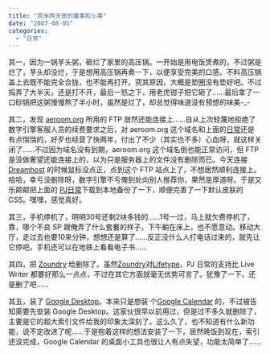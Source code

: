 ```yaml
---
title: "周末两天做的蠢事和小事"
date: "2007-08-05"
categories: 
  - "日常"
---
```


其一，因为一锅芋头粥，砸烂了家里的高压锅。一开始是用电饭煲煮的，不过粥是烂了，芋头却没烂，于是想用高压锅再煮一下，以便享受完美的口感。不料高压锅盖上去既不能完全合拢，也不能再打开。究其原因，大概是垫圈没有垫好吧。不过捣弄了大半天，还是打不开，最后一怒之下，用老虎钳子把它砸了……最后拿了一口砂锅把这粥慢慢熬了半小时，虽然是烂了，却总觉得味道没有预想的味美-\_-

其二，发现 [aeroom.org](http://www.aeroom.org/ "基于PJ日常搭建的个人网志平台") 所用的 FTP 居然还能连接上……自从上次轻蔑地拒绝了数字引擎客服人员的续费要求之后，对 aeroom.org 这个域名和上面的[日常](http://www.aeroom.org/日常)还是有点惴惴的，好歹也经营了快两年，付出了不少（其实也不多）心血呀，就这样关闭了……不过因为域名没有到期，aeroom.org 这个域名倒也能正常访问，但 FTP 是没做奢望还能连接上的，以为只是服务器上的文件没有删除而已。今天连接 [Dreamhost](http://www.dreamhost.com/ "我现在所用的空间服务商，功能相当完备") 的时候鼠标没点正，点到这个 FTP 站点上了，不想居然顺利连接上。哈哈，幸亏没删除呀，数字引擎不亏俺到处向别人推荐你，果然是厚道呀。于是又乐颠颠把上面的 [PJ日常](http://www.pjhome.net "国内比较流行的ASP 日常程序")下载到本地备份了一下，顺便完善了一下默认皮肤的 CSS。嘿嘿，感觉真好。

其三，手机停机了，明明30号还剩2块多钱的……1号一过，马上就欠费停机了，靠，哪个不良 SP 跟俺弄了什么套餐的样子，下午躺在床上，也不愿意动。移动大厅，走过去也要10来分钟，想想还是算了……反正没什么人打电话过来的，就先让它停吧，手机还可以在地铁上看看电子书……

其四，把 [Zoundry](http://cn.zoundry.com/ "非常不错的日常离线发布工具") 给删除了。虽然[Zoundry](http://cn.zoundry.com/ "非常不错的日常离线发布工具")对[Lifetype](http://www.lifetype.org.cn/ "基于PHP的多用户日常平台")、PJ 日常的支持比 Live Writer 都要好那么一点点，不过在其它方面就毫无优势可言了。犹豫了一下，还是删了吧……

其五，装了 [Google Desktop](http://desktop.google.cn/ "Google 桌面搜索平台，还可以添加各种有用的小工具。")。本来只是想装 个[Google Calendar](http://www.google.com/calendar "Google 日历") 的，不过被告知需要先安装 Google Desktop。这家伙很早以前用过，但是过不多久就删除了，主要是它的超大索引文件给我的印象太深刻了。这么久了，也不知道有什么新功能，说不定改进了呢……于是抱着这样的想法安装了一下，居然晚饭到现在，索引还没完成，Google Calendar 的桌面小工具也很让人有点失望，功能太简单了……
